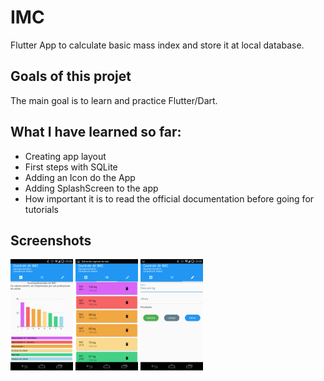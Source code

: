 # IMC

Flutter App to calculate basic mass index and store it at local database.



## Goals of this projet

The main goal is to learn and practice Flutter/Dart.

## What I have learned so far:
- Creating app layout
- First steps with SQLite
- Adding an Icon do the App
- Adding SplashScreen to the app
- How important it is to read the official documentation before going for tutorials

## Screenshots

<img src="https://github.com/albertosdneto/imc/blob/master/images/01.png" width="100" />
<img src="https://github.com/albertosdneto/imc/blob/master/images/02.png" width="100" />
<img src="https://github.com/albertosdneto/imc/blob/master/images/03.png" width="100" />
